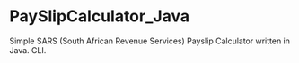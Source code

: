 # PaySlipCalculator_Java
Simple SARS (South African Revenue Services) Payslip Calculator written in Java. CLI.
